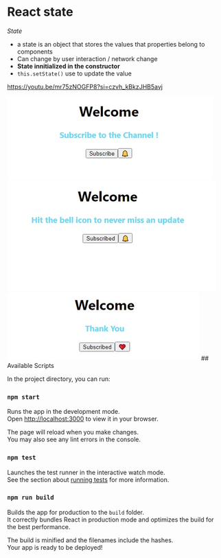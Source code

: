 # React state
*State* 
- a state is an object that stores the values that properties belong to components
- Can change by user interaction / network change
- **State innitialized in the constructor**
- `this.setState()` use to update the value

https://youtu.be/mr75zNOGFP8?si=czvh_kBkzJHB5avj

<img src="asstes/1.jpeg" alt="Alt text" >
<img src="asstes/2.jpeg" alt="Alt text" >
<img src="asstes/3.jpeg" alt="Alt text" >
## Available Scripts

In the project directory, you can run:

### `npm start`

Runs the app in the development mode.\
Open [http://localhost:3000](http://localhost:3000) to view it in your browser.

The page will reload when you make changes.\
You may also see any lint errors in the console.

### `npm test`

Launches the test runner in the interactive watch mode.\
See the section about [running tests](https://facebook.github.io/create-react-app/docs/running-tests) for more information.

### `npm run build`

Builds the app for production to the `build` folder.\
It correctly bundles React in production mode and optimizes the build for the best performance.

The build is minified and the filenames include the hashes.\
Your app is ready to be deployed!
